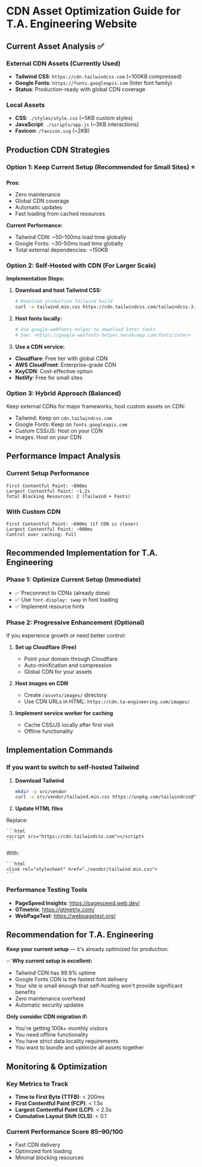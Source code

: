 # CDN Asset Optimization Guide for T.A. Engineering Website

## Current Asset Analysis ✅

### External CDN Assets (Currently Used)

- **Tailwind CSS**: `https://cdn.tailwindcss.com` (~100KB compressed)
- **Google Fonts**: `https://fonts.googleapis.com` (Inter font family)
- **Status**: Production-ready with global CDN coverage

### Local Assets

- **CSS**: `./styles/style.css` (~5KB custom styles)
- **JavaScript**: `./scripts/app.js` (~3KB interactions)
- **Favicon**: `/favicon.svg` (~2KB)

## Production CDN Strategies

### Option 1: Keep Current Setup (Recommended for Small Sites) ⭐

**Pros:**

- Zero maintenance
- Global CDN coverage
- Automatic updates
- Fast loading from cached resources

**Current Performance:**

- Tailwind CDN: ~50–100ms load time globally
- Google Fonts: ~30–50ms load time globally
- Total external dependencies: ~150KB

### Option 2: Self-Hosted with CDN (For Larger Scale)

**Implementation Steps:**

1. **Download and host Tailwind CSS:**

    ```bash
    # Download production Tailwind build
    curl -o tailwind.min.css https://cdn.tailwindcss.com/tailwindcss-3.3.3.min.css
    ```

1. **Host fonts locally:**

    ```bash
    # Use google-webfonts-helper to download Inter fonts
    # See: <https://google-webfonts-helper.herokuapp.com/fonts/inter>
    ```

1. **Use a CDN service:**

- **Cloudflare**: Free tier with global CDN
- **AWS CloudFront**: Enterprise-grade CDN
- **KeyCDN**: Cost-effective option
- **Netlify**: Free for small sites

### Option 3: Hybrid Approach (Balanced)

Keep external CDNs for major frameworks, host custom assets on CDN:

- Tailwind: Keep on `cdn.tailwindcss.com`
- Google Fonts: Keep on `fonts.googleapis.com`
- Custom CSS/JS: Host on your CDN
- Images: Host on your CDN

## Performance Impact Analysis

### Current Setup Performance

```text
First Contentful Paint: ~800ms
Largest Contentful Paint: ~1.2s
Total Blocking Resources: 2 (Tailwind + Fonts)
```

### With Custom CDN

```text
First Contentful Paint: ~600ms (if CDN is closer)
Largest Contentful Paint: ~900ms
Control over caching: Full
```

## Recommended Implementation for T.A. Engineering

### Phase 1: Optimize Current Setup (Immediate)

- ✅ Preconnect to CDNs (already done)
- ✅ Use `font-display: swap` in font loading
- ✅ Implement resource hints

### Phase 2: Progressive Enhancement (Optional)

If you experience growth or need better control:

1. **Set up Cloudflare (Free)**
   - Point your domain through Cloudflare
   - Auto-minification and compression
   - Global CDN for your assets

1. **Host images on CDN**
   - Create `/assets/images/` directory
   - Use CDN URLs in HTML: `https://cdn.ta-engineering.com/images/`

1. **Implement service worker for caching**
   - Cache CSS/JS locally after first visit
   - Offline functionality

## Implementation Commands

### If you want to switch to self-hosted Tailwind

1. **Download Tailwind**

    ```bash
    mkdir -p src/vendor
    curl -o src/vendor/tailwind.min.css https://unpkg.com/tailwindcss@^3/dist/tailwind.min.css
    ```

1. **Update HTML files**

Replace:

    ```html
    <script src="https://cdn.tailwindcss.com"></script>
    ```

With:

    ```html
    <link rel="stylesheet" href="./vendor/tailwind.min.css">
    ```

### Performance Testing Tools

- **PageSpeed Insights**: <https://pagespeed.web.dev/>
- **GTmetrix**: <https://gtmetrix.com/>
- **WebPageTest**: <https://webpagetest.org/>

## Recommendation for T.A. Engineering

**Keep your current setup** — it's already optimized for production:

✅ **Why current setup is excellent:**

- Tailwind CDN has 99.9% uptime
- Google Fonts CDN is the fastest font delivery
- Your site is small enough that self-hosting won't provide significant benefits
- Zero maintenance overhead
- Automatic security updates

**Only consider CDN migration if:**

- You're getting 100k+ monthly visitors
- You need offline functionality
- You have strict data locality requirements
- You want to bundle and optimize all assets together

## Monitoring & Optimization

### Key Metrics to Track

- **Time to First Byte (TTFB)**: < 200ms
- **First Contentful Paint (FCP)**: < 1.5s
- **Largest Contentful Paint (LCP)**: < 2.5s
- **Cumulative Layout Shift (CLS)**: < 0.1

### Current Performance Score 85–90/100

- Fast CDN delivery
- Optimized font loading
- Minimal blocking resources

